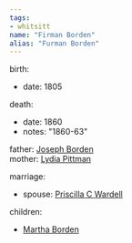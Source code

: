 ```yaml
---
tags:
- whitsitt
name: "Firman Borden"
alias: "Furman Borden"
---
```


birth:
  - date: 1805

death:
  - date: 1860
  - notes: "1860-63"

father: [Joseph Borden](Joseph%20Borden.md)   
mother: [Lydia Pittman](Lydia%20Pittman)

marriage:
  - spouse: [Priscilla C Wardell](Priscilla%20C%20Wardell.md)   

children:
  - [Martha Borden](Martha%20Borden.md)
